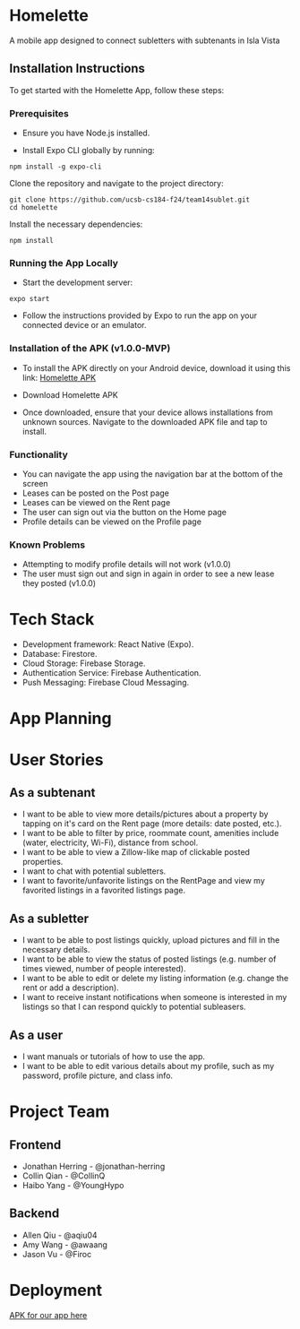 # Homelette

A mobile app designed to connect subletters with subtenants in Isla Vista

## Installation Instructions

To get started with the Homelette App, follow these steps:

### Prerequisites
* Ensure you have Node.js installed.

* Install Expo CLI globally by running:
```
npm install -g expo-cli
```
Clone the repository and navigate to the project directory:
```
git clone https://github.com/ucsb-cs184-f24/team14sublet.git
cd homelette
```

Install the necessary dependencies:
```
npm install
```

### Running the App Locally

* Start the development server:
```
expo start
```
* Follow the instructions provided by Expo to run the app on your connected device or an emulator.

### Installation of the APK (v1.0.0-MVP)

* To install the APK directly on your Android device, download it using this link: [Homelette APK](https://expo.dev/artifacts/eas/74zKP9485na2ueiz5bEMWy.apk)

* Download Homelette APK

* Once downloaded, ensure that your device allows installations from unknown sources. Navigate to the downloaded APK file and tap to install.

### Functionality

* You can navigate the app using the navigation bar at the bottom of the screen
* Leases can be posted on the Post page
* Leases can be viewed on the Rent page
* The user can sign out via the button on the Home page
* Profile details can be viewed on the Profile page

### Known Problems

* Attempting to modify profile details will not work (v1.0.0)
* The user must sign out and sign in again in order to see a new lease they posted (v1.0.0)

# Tech Stack

- Development framework: React Native (Expo).
- Database: Firestore.
- Cloud Storage: Firebase Storage.
- Authentication Service: Firebase Authentication.
- Push Messaging: Firebase Cloud Messaging.

# App Planning

# User Stories

## As a subtenant
- I want to be able to view more details/pictures about a property by tapping on it's card on the Rent page (more details: date posted, etc.).
- I want to be able to filter by price, roommate count, amenities include (water, electricity, Wi-Fi), distance from school.
- I want to be able to view a Zillow-like map of clickable posted properties.
- I want to chat with potential subletters.
- I want to favorite/unfavorite listings on the RentPage and view my favorited listings in a favorited listings page.

## As a subletter
- I want to be able to post listings quickly, upload pictures and fill in the necessary details.
- I want to be able to view the status of posted listings (e.g. number of times viewed, number of people interested).
- I want to be able to edit or delete my listing information (e.g. change the rent or add a description).
- I want to receive instant notifications when someone is interested in my listings so that I can respond quickly to potential subleasers.

## As a user
- I want manuals or tutorials of how to use the app.
- I want to be able to edit various details about my profile, such as my password, profile picture, and class info.

# Project Team

## Frontend
- Jonathan Herring - @jonathan-herring
- Collin Qian - @CollinQ
- Haibo Yang - @YoungHypo

## Backend
- Allen Qiu - @aqiu04
- Amy Wang - @awaang
- Jason Vu - @Firoc

# Deployment

[APK for our app here](https://expo.dev/artifacts/eas/aA2wUHycaxGAM3wdMTGbYM.apk)
